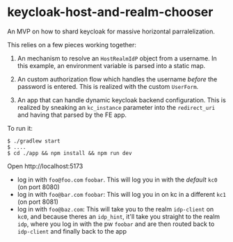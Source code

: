# keycloak-host-and-realm-chooser

An MVP on how to shard keycloak for massive horizontal parralelization.

This relies on a few pieces working together:

1. An mechanism to resolve an `HostRealmIdP` object from a username.
   In this example, an environment variable is parsed into a static map.

2. An custom authorization flow which handles the username _before_ the
   password is entered. This is realized with the custom `UserForm`.

3. An app that can handle dynamic keycloak backend configuration. This is realized
   by sneaking an `kc_instance` parameter into the `redirect_uri` and having that
   parsed by the FE app.


To run it:

```
$ ./gradlew start
$ ....
$ cd ./app && npm install && npm run dev
```

Open http://localhost:5173
* log in with `foo@foo.com` `foobar`. This will log you in with the _default_ `kc0` (on port 8080)
* log in with `foo@bar.com` `foobar`: This will log you in on kc in a different `kc1` (on port 8081)
* log in with `foo@baz.com`: This will take you to the realm `idp-client` on `kc0`, and because
  theres an `idp_hint`, it'll take you straight to the realm `idp`, where you log in with the pw
  `foobar` and are then routed back to `idp-client` and finally back to the app

